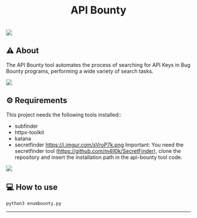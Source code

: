 <h1 align="center">
  API Bounty
</h1>
<br>
<img align="center" src="https://i.imgur.com/fO9IbwZ.png"/>

<br>

## ⚠️ About
The API Bounty tool automates the process of searching for API Keys in Bug Bounty programs, performing a wide variety of search tasks.

<img align="center" src="https://i.imgur.com/mP1f5Gm.png"/>

## &#9881; Requirements

This project needs the following tools installed::

- subfinder
- httpx-toolkit
- katana
- secretfinder
https://i.imgur.com/sVroP7k.png
Important: You need the secretfinder tool (https://github.com/m4ll0k/SecretFinder), clone the repository and insert the installation path in the api-bounty tool code.
<img align="center" src="https://i.imgur.com/sVroP7k.png"/>

## 💻 How to use

```bash
python3 enumbounty.py
```

---
